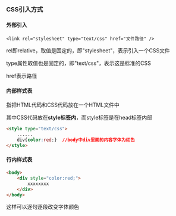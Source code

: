 ### CSS引入方式

#### 外部引入

`<link rel="stylesheet" type="text/css" href="文件路径" />`

rel即relative，取值是固定的，即"stylesheet"，表示引入一个CSS文件

type属性取值也是固定的，即"text/css"，表示这是标准的CSS

href表示路径



#### 内部样式表

指把HTML代码和CSS代码放在一个HTML文件中

其中CSS代码放在**style标签内**，而style标签是在head标签内部

```html
<style type="text/css">
    ......
    div{color:red;}  //body中div里面的内容字体为红色
</style>
```



#### 行内样式表

```html
<body>
    <div style="color:red;">
        xxxxxxxx
    </div>
</body>
```

这样可以逐句逐段改变字体颜色